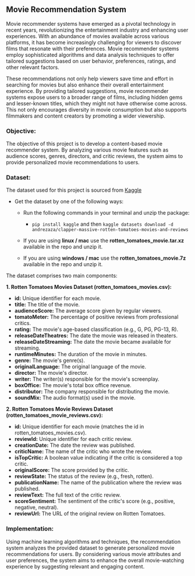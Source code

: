 ## Movie Recommendation System

Movie recommender systems have emerged as a pivotal technology in recent years, revolutionizing the entertainment industry and enhancing user experiences. With an abundance of movies available across various platforms, it has become increasingly challenging for viewers to discover films that resonate with their preferences. Movie recommender systems employ sophisticated algorithms and data analysis techniques to offer tailored suggestions based on user behavior, preferences, ratings, and other relevant factors.

These recommendations not only help viewers save time and effort in searching for movies but also enhance their overall entertainment experience. By providing tailored suggestions, movie recommender systems expose users to a broader range of films, including hidden gems and lesser-known titles, which they might not have otherwise come across. This not only encourages diversity in movie consumption but also supports filmmakers and content creators by promoting a wider viewership.

### Objective:

The objective of this project is to develop a content-based movie recommender system. By analyzing various movie features such as audience scores, genres, directors, and critic reviews, the system aims to provide personalized movie recommendations to users.

### Dataset:

The dataset used for this project is sourced from [Kaggle](https://www.kaggle.com/datasets/andrezaza/clapper-massive-rotten-tomatoes-movies-and-reviews/data)

- Get the dataset by one of the following ways:
  - Run the following commands in your terminal and unzip the package:
    - ```pip install kaggle``` and then ```kaggle datasets download -d andrezaza/clapper-massive-rotten-tomatoes-movies-and-reviews```

  - If you are using **linux / mac** use the **rotten_tomatoes_movie.tar.xz** available in the repo and unzip it.

  - If you are using **windows / mac** use the **rotten_tomatoes_movie.7z** available in the repo and unzip it.

The dataset comprises two main components:

**1. Rotten Tomatoes Movies Dataset (rotten_tomatoes_movies.csv):**
   - **id:** Unique identifier for each movie.
   - **title:** The title of the movie.
   - **audienceScore:** The average score given by regular viewers.
   - **tomatoMeter:** The percentage of positive reviews from professional critics.
   - **rating:** The movie's age-based classification (e.g., G, PG, PG-13, R).
   - **releaseDateTheatres:** The date the movie was released in theaters.
   - **releaseDateStreaming:** The date the movie became available for streaming.
   - **runtimeMinutes:** The duration of the movie in minutes.
   - **genre:** The movie's genre(s).
   - **originalLanguage:** The original language of the movie.
   - **director:** The movie's director.
   - **writer:** The writer(s) responsible for the movie's screenplay.
   - **boxOffice:** The movie's total box office revenue.
   - **distributor:** The company responsible for distributing the movie.
   - **soundMix:** The audio format(s) used in the movie.


**2. Rotten Tomatoes Movie Reviews Dataset (rotten_tomatoes_movie_reviews.csv):**
   - **id:** Unique identifier for each movie (matches the id in rotten_tomatoes_movies.csv).
   - **reviewId:** Unique identifier for each critic review.
   - **creationDate:** The date the review was published.
   - **criticName:** The name of the critic who wrote the review.
   - **isTopCritic:** A boolean value indicating if the critic is considered a top critic.
   - **originalScore:** The score provided by the critic.
   - **reviewState:** The status of the review (e.g., fresh, rotten).
   - **publicationName:** The name of the publication where the review was published.
   - **reviewText:** The full text of the critic review.
   - **scoreSentiment:** The sentiment of the critic's score (e.g., positive, negative, neutral).
   - **reviewUrl:** The URL of the original review on Rotten Tomatoes.

### Implementation:

Using machine learning algorithms and techniques, the recommendation system analyzes the provided dataset to generate personalized movie recommendations for users. By considering various movie attributes and user preferences, the system aims to enhance the overall movie-watching experience by suggesting relevant and engaging content.

